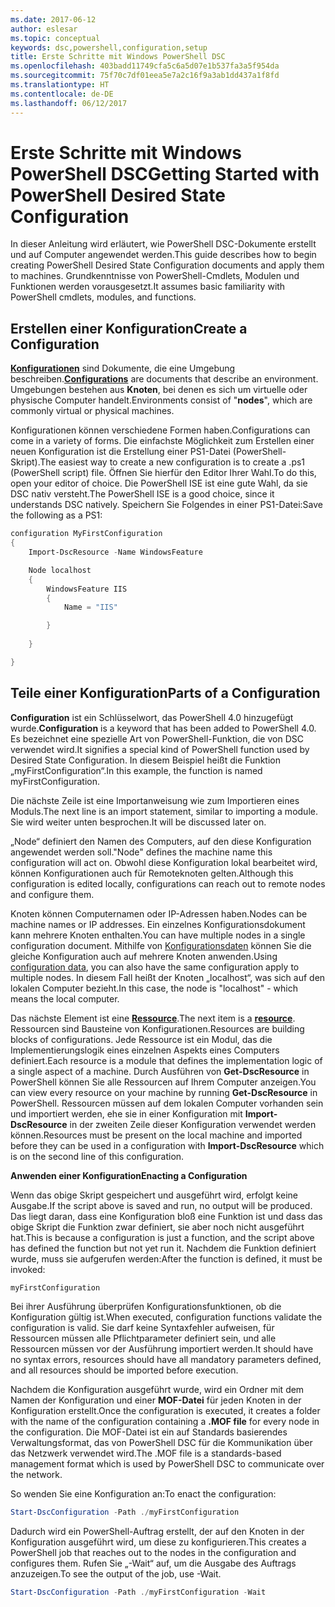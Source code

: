 ```yaml
---
ms.date: 2017-06-12
author: eslesar
ms.topic: conceptual
keywords: dsc,powershell,configuration,setup
title: Erste Schritte mit Windows PowerShell DSC
ms.openlocfilehash: 403badd11749cfa5c6a5d07e1b537fa3a5f954da
ms.sourcegitcommit: 75f70c7df01eea5e7a2c16f9a3ab1dd437a1f8fd
ms.translationtype: HT
ms.contentlocale: de-DE
ms.lasthandoff: 06/12/2017
---
```

# <a name="getting-started-with-powershell-desired-state-configuration"></a><span data-ttu-id="2492f-103">Erste Schritte mit Windows PowerShell DSC</span><span class="sxs-lookup"><span data-stu-id="2492f-103">Getting Started with PowerShell Desired State Configuration</span></span> #

<span data-ttu-id="2492f-104">In dieser Anleitung wird erläutert, wie PowerShell DSC-Dokumente erstellt und auf Computer angewendet werden.</span><span class="sxs-lookup"><span data-stu-id="2492f-104">This guide describes how to begin creating PowerShell Desired State Configuration documents and apply them to machines.</span></span> <span data-ttu-id="2492f-105">Grundkenntnisse von PowerShell-Cmdlets, Modulen und Funktionen werden vorausgesetzt.</span><span class="sxs-lookup"><span data-stu-id="2492f-105">It assumes basic familiarity with PowerShell cmdlets, modules, and functions.</span></span> 


## <a name="create-a-configuration"></a><span data-ttu-id="2492f-106">Erstellen einer Konfiguration</span><span class="sxs-lookup"><span data-stu-id="2492f-106">Create a Configuration</span></span> ##

<span data-ttu-id="2492f-107">[**Konfigurationen**](https://msdn.microsoft.com/en-us/powershell/dsc/configurations) sind Dokumente, die eine Umgebung beschreiben.</span><span class="sxs-lookup"><span data-stu-id="2492f-107">[**Configurations**](https://msdn.microsoft.com/en-us/powershell/dsc/configurations) are documents that describe an environment.</span></span> <span data-ttu-id="2492f-108">Umgebungen bestehen aus **Knoten**, bei denen es sich um virtuelle oder physische Computer handelt.</span><span class="sxs-lookup"><span data-stu-id="2492f-108">Environments consist of "**nodes**", which are commonly virtual or physical machines.</span></span> 

<span data-ttu-id="2492f-109">Konfigurationen können verschiedene Formen haben.</span><span class="sxs-lookup"><span data-stu-id="2492f-109">Configurations can come in a variety of forms.</span></span> <span data-ttu-id="2492f-110">Die einfachste Möglichkeit zum Erstellen einer neuen Konfiguration ist die Erstellung einer PS1-Datei (PowerShell-Skript).</span><span class="sxs-lookup"><span data-stu-id="2492f-110">The easiest way to create a new configuration is to create a .ps1 (PowerShell script) file.</span></span> <span data-ttu-id="2492f-111">Öffnen Sie hierfür den Editor Ihrer Wahl.</span><span class="sxs-lookup"><span data-stu-id="2492f-111">To do this, open your editor of choice.</span></span> <span data-ttu-id="2492f-112">Die PowerShell ISE ist eine gute Wahl, da sie DSC nativ versteht.</span><span class="sxs-lookup"><span data-stu-id="2492f-112">The PowerShell ISE is a good choice, since it understands DSC natively.</span></span> <span data-ttu-id="2492f-113">Speichern Sie Folgendes in einer PS1-Datei:</span><span class="sxs-lookup"><span data-stu-id="2492f-113">Save the following as a PS1:</span></span>

```powershell
configuration MyFirstConfiguration
{
    Import-DscResource -Name WindowsFeature

    Node localhost
    {
        WindowsFeature IIS
        {
            Name = "IIS"

        }
        
    }

}
```
## <a name="parts-of-a-configuration"></a><span data-ttu-id="2492f-114">Teile einer Konfiguration</span><span class="sxs-lookup"><span data-stu-id="2492f-114">Parts of a Configuration</span></span> ##
<span data-ttu-id="2492f-115">**Configuration** ist ein Schlüsselwort, das PowerShell 4.0 hinzugefügt wurde.</span><span class="sxs-lookup"><span data-stu-id="2492f-115">**Configuration** is a keyword that has been added to PowerShell 4.0.</span></span> <span data-ttu-id="2492f-116">Es bezeichnet eine spezielle Art von PowerShell-Funktion, die von DSC verwendet wird.</span><span class="sxs-lookup"><span data-stu-id="2492f-116">It signifies a special kind of PowerShell function used by Desired State Configuration.</span></span> <span data-ttu-id="2492f-117">In diesem Beispiel heißt die Funktion „myFirstConfiguration“.</span><span class="sxs-lookup"><span data-stu-id="2492f-117">In this example, the function is named myFirstConfiguration.</span></span> 

<span data-ttu-id="2492f-118">Die nächste Zeile ist eine Importanweisung wie zum Importieren eines Moduls.</span><span class="sxs-lookup"><span data-stu-id="2492f-118">The next line is an import statement, similar to importing a module.</span></span> <span data-ttu-id="2492f-119">Sie wird weiter unten besprochen.</span><span class="sxs-lookup"><span data-stu-id="2492f-119">It will be discussed later on.</span></span>

<span data-ttu-id="2492f-120">„Node“ definiert den Namen des Computers, auf den diese Konfiguration angewendet werden soll.</span><span class="sxs-lookup"><span data-stu-id="2492f-120">"Node" defines the machine name this configuration will act on.</span></span> <span data-ttu-id="2492f-121">Obwohl diese Konfiguration lokal bearbeitet wird, können Konfigurationen auch für Remoteknoten gelten.</span><span class="sxs-lookup"><span data-stu-id="2492f-121">Although this configuration is edited locally, configurations can reach out to remote nodes and configure them.</span></span> 

<span data-ttu-id="2492f-122">Knoten können Computernamen oder IP-Adressen haben.</span><span class="sxs-lookup"><span data-stu-id="2492f-122">Nodes can be machine names or IP addresses.</span></span> <span data-ttu-id="2492f-123">Ein einzelnes Konfigurationsdokument kann mehrere Knoten enthalten.</span><span class="sxs-lookup"><span data-stu-id="2492f-123">You can have multiple nodes in a single configuration document.</span></span> <span data-ttu-id="2492f-124">Mithilfe von [Konfigurationsdaten](https://msdn.microsoft.com/en-us/powershell/dsc/configdata) können Sie die gleiche Konfiguration auch auf mehrere Knoten anwenden.</span><span class="sxs-lookup"><span data-stu-id="2492f-124">Using [configuration data](https://msdn.microsoft.com/en-us/powershell/dsc/configdata), you can also have the same configuration apply to multiple nodes.</span></span> <span data-ttu-id="2492f-125">In diesem Fall heißt der Knoten „localhost“, was sich auf den lokalen Computer bezieht.</span><span class="sxs-lookup"><span data-stu-id="2492f-125">In this case, the node is "localhost" - which means the local computer.</span></span> 

<span data-ttu-id="2492f-126">Das nächste Element ist eine [**Ressource**](https://msdn.microsoft.com/en-us/powershell/dsc/resources).</span><span class="sxs-lookup"><span data-stu-id="2492f-126">The next item is a [**resource**](https://msdn.microsoft.com/en-us/powershell/dsc/resources).</span></span> <span data-ttu-id="2492f-127">Ressourcen sind Bausteine von Konfigurationen.</span><span class="sxs-lookup"><span data-stu-id="2492f-127">Resources are building blocks of configurations.</span></span> <span data-ttu-id="2492f-128">Jede Ressource ist ein Modul, das die Implementierungslogik eines einzelnen Aspekts eines Computers definiert.</span><span class="sxs-lookup"><span data-stu-id="2492f-128">Each resource is a module that defines the implementation logic of a single aspect of a machine.</span></span> <span data-ttu-id="2492f-129">Durch Ausführen von **Get-DscResource** in PowerShell können Sie alle Ressourcen auf Ihrem Computer anzeigen.</span><span class="sxs-lookup"><span data-stu-id="2492f-129">You can view every resource on your machine by running **Get-DscResource** in PowerShell.</span></span> <span data-ttu-id="2492f-130">Ressourcen müssen auf dem lokalen Computer vorhanden sein und importiert werden, ehe sie in einer Konfiguration mit **Import-DscResource** in der zweiten Zeile dieser Konfiguration verwendet werden können.</span><span class="sxs-lookup"><span data-stu-id="2492f-130">Resources must be present on the local machine and imported before they can be used in a configuration with **Import-DscResource** which is on the second line of this configuration.</span></span> 

<span data-ttu-id="2492f-131">**Anwenden einer Konfiguration**</span><span class="sxs-lookup"><span data-stu-id="2492f-131">**Enacting a Configuration**</span></span>

<span data-ttu-id="2492f-132">Wenn das obige Skript gespeichert und ausgeführt wird, erfolgt keine Ausgabe.</span><span class="sxs-lookup"><span data-stu-id="2492f-132">If the script above is saved and run, no output will be produced.</span></span> <span data-ttu-id="2492f-133">Das liegt daran, dass eine Konfiguration bloß eine Funktion ist und dass das obige Skript die Funktion zwar definiert, sie aber noch nicht ausgeführt hat.</span><span class="sxs-lookup"><span data-stu-id="2492f-133">This is because a configuration is just a function, and the script above has defined the function but not yet run it.</span></span> <span data-ttu-id="2492f-134">Nachdem die Funktion definiert wurde, muss sie aufgerufen werden:</span><span class="sxs-lookup"><span data-stu-id="2492f-134">After the function is defined, it must be invoked:</span></span>
```powershell
myFirstConfiguration
```

<span data-ttu-id="2492f-135">Bei ihrer Ausführung überprüfen Konfigurationsfunktionen, ob die Konfiguration gültig ist.</span><span class="sxs-lookup"><span data-stu-id="2492f-135">When executed, configuration functions validate the configuration is valid.</span></span> <span data-ttu-id="2492f-136">Sie darf keine Syntaxfehler aufweisen, für Ressourcen müssen alle Pflichtparameter definiert sein, und alle Ressourcen müssen vor der Ausführung importiert werden.</span><span class="sxs-lookup"><span data-stu-id="2492f-136">It should have no syntax errors, resources should have all mandatory parameters defined, and all resources should be imported before execution.</span></span>

<span data-ttu-id="2492f-137">Nachdem die Konfiguration ausgeführt wurde, wird ein Ordner mit dem Namen der Konfiguration und einer **MOF-Datei** für jeden Knoten in der Konfiguration erstellt.</span><span class="sxs-lookup"><span data-stu-id="2492f-137">Once the configuration is executed, it creates a folder with the name of the configuration containing a **.MOF file** for every node in the configuration.</span></span> <span data-ttu-id="2492f-138">Die MOF-Datei ist ein auf Standards basierendes Verwaltungsformat, das von PowerShell DSC für die Kommunikation über das Netzwerk verwendet wird.</span><span class="sxs-lookup"><span data-stu-id="2492f-138">The .MOF file is a standards-based management format which is used by PowerShell DSC to communicate over the network.</span></span>

<span data-ttu-id="2492f-139">So wenden Sie eine Konfiguration an:</span><span class="sxs-lookup"><span data-stu-id="2492f-139">To enact the configuration:</span></span>
```powershell
Start-DscConfiguration -Path ./myFirstConfiguration
```
<span data-ttu-id="2492f-140">Dadurch wird ein PowerShell-Auftrag erstellt, der auf den Knoten in der Konfiguration ausgeführt wird, um diese zu konfigurieren.</span><span class="sxs-lookup"><span data-stu-id="2492f-140">This creates a PowerShell job that reaches out to the nodes in the configuration and configures them.</span></span> <span data-ttu-id="2492f-141">Rufen Sie „-Wait“ auf, um die Ausgabe des Auftrags anzuzeigen.</span><span class="sxs-lookup"><span data-stu-id="2492f-141">To see the output of the job, use -Wait.</span></span> 
```powershell
Start-DscConfiguration -Path ./myFirstConfiguration -Wait
```

